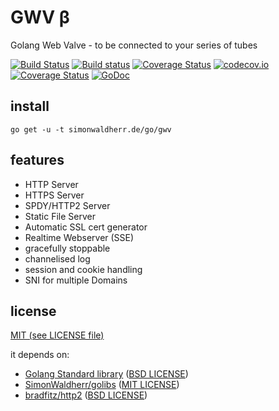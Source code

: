 # GWV β
Golang Web Valve - to be connected to your series of tubes

[![Build Status](https://travis-ci.org/SimonWaldherr/gwv.svg?branch=master)](https://travis-ci.org/SimonWaldherr/gwv) 
[![Build status](https://img.shields.io/appveyor/ci/SimonWaldherr/gwv.svg)](https://ci.appveyor.com/project/SimonWaldherr/gwv/branch/master) 
[![Coverage Status](https://coveralls.io/repos/SimonWaldherr/gwv/badge.svg?branch=master&service=github)](https://coveralls.io/github/SimonWaldherr/gwv?branch=master) 
[![codecov.io](http://codecov.io/github/SimonWaldherr/gwv/coverage.svg?branch=master)](https://codecov.io/github/SimonWaldherr/gwv?branch=master) 
[![Coverage Status](https://img.shields.io/coveralls/SimonWaldherr/gwv.svg?style=flat-square)](https://simonwaldherr.de/gocover/gwv/) 
[![GoDoc](https://img.shields.io/badge/godoc-reference-blue.svg)](https://godoc.org/github.com/SimonWaldherr/gwv/)  

## install

```go get -u -t simonwaldherr.de/go/gwv```

## features

* HTTP Server
* HTTPS Server
* SPDY/HTTP2 Server
* Static File Server
* Automatic SSL cert generator
* Realtime Webserver (SSE)
* gracefully stoppable
* channelised log
* session and cookie handling
* SNI for multiple Domains

## license

[MIT (see LICENSE file)](https://github.com/SimonWaldherr/gwv/blob/master/LICENSE)

it depends on:

* [Golang Standard library](https://golang.org/pkg/#stdlib) ([BSD LICENSE](https://golang.org/LICENSE))
* [SimonWaldherr/golibs](https://github.com/SimonWaldherr/golibs) ([MIT LICENSE](https://github.com/SimonWaldherr/golibs/blob/master/LICENSE))
* [bradfitz/http2](https://godoc.org/golang.org/x/net/http2) ([BSD LICENSE](https://github.com/bradfitz/http2/blob/master/LICENSE))

